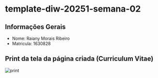 # template-diw-20251-semana-02

## Informações Gerais
- Nome: Raiany Morais Ribeiro
- Matricula: 1630828

## Print da tela da página criada (Curriculum Vitae)

![print](imgs/TI.png)